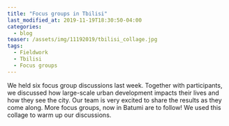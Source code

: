 ```yaml
---
title: "Focus groups in Tbilisi"
last_modified_at: 2019-11-19T18:30:50-04:00
categories:
  - blog
teaser: /assets/img/11192019/tbilisi_collage.jpg
tags:
  - Fieldwork
  - Tbilisi
  - Focus groups
---
```



We held six focus group discussions last week. Together with participants, we discussed how large-scale urban development impacts their lives and how they see the city. Our team is very excited to share the results as they come along. More focus groups, now in Batumi are to follow! We used this collage to warm up our discussions.

[]("/assets/img/11192019/tbilisi_collage.jpg")
